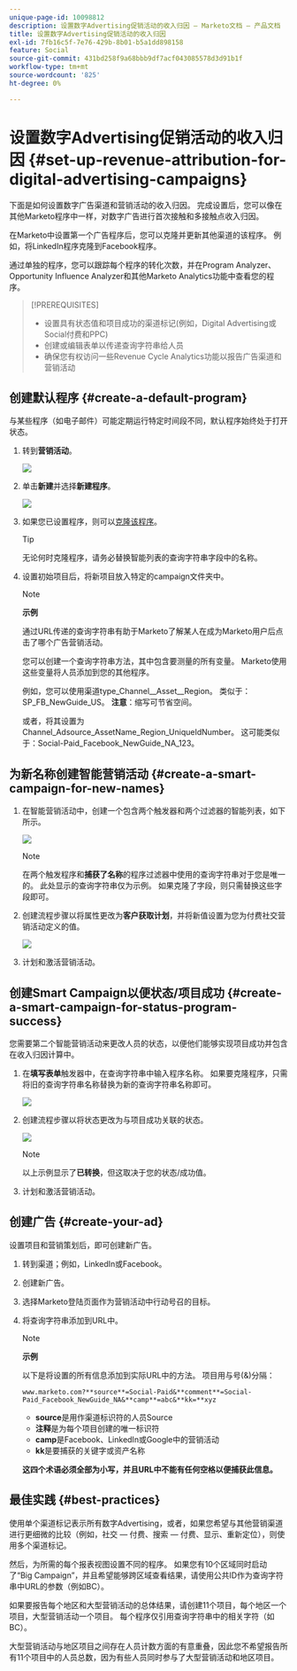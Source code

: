 ```yaml
---
unique-page-id: 10098812
description: 设置数字Advertising促销活动的收入归因 — Marketo文档 — 产品文档
title: 设置数字Advertising促销活动的收入归因
exl-id: 7fb16c5f-7e76-429b-8b01-b5a1dd898158
feature: Social
source-git-commit: 431bd258f9a68bbb9df7acf043085578d3d91b1f
workflow-type: tm+mt
source-wordcount: '825'
ht-degree: 0%

---
```


# 设置数字Advertising促销活动的收入归因 {#set-up-revenue-attribution-for-digital-advertising-campaigns}

下面是如何设置数字广告渠道和营销活动的收入归因。 完成设置后，您可以像在其他Marketo程序中一样，对数字广告进行首次接触和多接触点收入归因。

在Marketo中设置第一个广告程序后，您可以克隆并更新其他渠道的该程序。 例如，将LinkedIn程序克隆到Facebook程序。

通过单独的程序，您可以跟踪每个程序的转化次数，并在Program Analyzer、Opportunity Influence Analyzer和其他Marketo Analytics功能中查看您的程序。

>[!PREREQUISITES]
>
>* 设置具有状态值和项目成功的渠道标记(例如，Digital Advertising或Social付费和PPC)
>* 创建或编辑表单以传递查询字符串给人员
>* 确保您有权访问一些Revenue Cycle Analytics功能以报告广告渠道和营销活动

## 创建默认程序 {#create-a-default-program}

与某些程序（如电子邮件）可能定期运行特定时间段不同，默认程序始终处于打开状态。

1. 转到&#x200B;**营销活动**。

   ![](assets/login-marketing-activities-5.png)

1. 单击&#x200B;**新建**&#x200B;并选择&#x200B;**新建程序**。

   ![](assets/image2016-3-14-15-52-0.png)

1. 如果您已设置程序，则可以[克隆该程序](/help/marketo/product-docs/core-marketo-concepts/programs/working-with-programs/clone-a-program.md)。

   >[!TIP]
   >
   >无论何时克隆程序，请务必替换智能列表的查询字符串字段中的名称。

1. 设置初始项目后，将新项目放入特定的campaign文件夹中。

   >[!NOTE]
   >
   >**示例**
   >
   >通过URL传递的查询字符串有助于Marketo了解某人在成为Marketo用户后点击了哪个广告营销活动。
   >
   >您可以创建一个查询字符串方法，其中包含要测量的所有变量。 Marketo使用这些变量将人员添加到您的其他程序。
   >
   >例如，您可以使用渠道type_Channel__Asset__Region。 类似于：SP_FB_NewGuide_US。 **注意**：缩写可节省空间。
   >
   >或者，将其设置为Channel_Adsource_AssetName_Region_UniqueIdNumber。 这可能类似于：Social-Paid_Facebook_NewGuide_NA_123。

## 为新名称创建智能营销活动 {#create-a-smart-campaign-for-new-names}

1. 在智能营销活动中，创建一个包含两个触发器和两个过滤器的智能列表，如下所示。

   ![](assets/image2016-3-23-13-3a59-3a24.png)

   >[!NOTE]
   >
   >在两个触发程序和&#x200B;**捕获了名称**&#x200B;的程序过滤器中使用的查询字符串对于您是唯一的。 此处显示的查询字符串仅为示例。 如果克隆了字段，则只需替换这些字段即可。

1. 创建流程步骤以将属性更改为&#x200B;**客户获取计划**，并将新值设置为您为付费社交营销活动定义的值。

   ![](assets/image2016-3-14-14-3a58-3a6.png)

1. 计划和激活营销活动。

## 创建Smart Campaign以便状态/项目成功 {#create-a-smart-campaign-for-status-program-success}

您需要第二个智能营销活动来更改人员的状态，以便他们能够实现项目成功并包含在收入归因计算中。

1. 在&#x200B;**填写表单**&#x200B;触发器中，在查询字符串中输入程序名称。 如果要克隆程序，只需将旧的查询字符串名称替换为新的查询字符串名称即可。

   ![](assets/image2016-3-23-14-3a7-3a20.png)

1. 创建流程步骤以将状态更改为与项目成功关联的状态。

   ![](assets/image2016-3-14-15-3a9-3a29.png)

   >[!NOTE]
   >
   >以上示例显示了&#x200B;**已转换**，但这取决于您的状态/成功值。

1. 计划和激活营销活动。

## 创建广告 {#create-your-ad}

设置项目和营销策划后，即可创建新广告。

1. 转到渠道；例如，LinkedIn或Facebook。
1. 创建新广告。
1. 选择Marketo登陆页面作为营销活动中行动号召的目标。
1. 将查询字符串添加到URL中。

   >[!NOTE]
   >
   >**示例**
   >
   >以下是将设置的所有信息添加到实际URL中的方法。 项目用与号(&amp;)分隔：
   >
   >`www.marketo.com?**source**=Social-Paid&**comment**=Social-Paid_Facebook_NewGuide_NA&**camp**=abc&**kk=**xyz`
   >
   >* **source**&#x200B;是用作渠道标识符的人员Source
   >* **注释**&#x200B;是为每个项目创建的唯一标识符
   >* **camp**&#x200B;是Facebook、LinkedIn或Google中的营销活动
   >* **kk**&#x200B;是要捕获的关键字或资产名称
   >
   >**这四个术语必须全部为小写，并且URL中不能有任何空格以便捕获此信息。**

## 最佳实践 {#best-practices}

使用单个渠道标记表示所有数字Advertising，或者，如果您希望与其他营销渠道进行更细微的比较（例如，社交 — 付费、搜索 — 付费、显示、重新定位），则使用多个渠道标记。

然后，为所需的每个报表视图设置不同的程序。 如果您有10个区域同时启动了“Big Campaign”，并且希望能够跨区域查看结果，请使用公共ID作为查询字符串中URL的参数（例如BC）。

如果要报告每个地区和大型营销活动的总体结果，请创建11个项目，每个地区一个项目，大型营销活动一个项目。 每个程序仅引用查询字符串中的相关字符（如BC）。

大型营销活动与地区项目之间存在人员计数方面的有意重叠，因此您不希望报告所有11个项目中的人员总数，因为有些人员同时参与了大型营销活动和地区项目。
